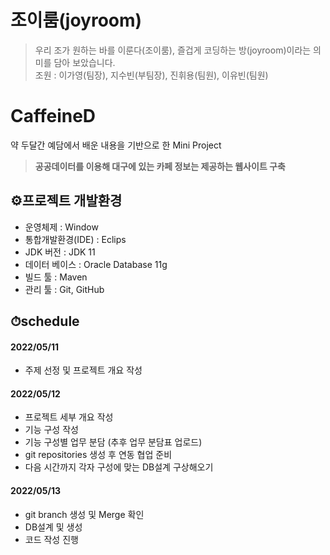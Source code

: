 # 조이룸(joyroom)
> 우리 조가 원하는 바를 이룬다(조이룸), 즐겁게 코딩하는 방(joyroom)이라는 의미를 담아 보았습니다.<br/>
> 조원 : 이가영(팀장), 지수빈(부팀장), 진휘용(팀원), 이유빈(팀원)

# CaffeineD
약 두달간 예담에서 배운 내용을 기반으로 한 Mini Project
> **공공데이터를 이용해 대구에 있는 카페 정보는 제공하는 웹사이트 구축**

## ⚙프로젝트 개발환경
+ 운영체제 : Window
+ 통합개발환경(IDE) : Eclips
+ JDK 버전 : JDK 11
+ 데이터 베이스 : Oracle Database 11g
+ 빌드 툴 : Maven
+ 관리 툴 : Git, GitHub

## ⏱schedule
#### 2022/05/11
+ 주제 선정 및 프로젝트 개요 작성
#### 2022/05/12
+ 프로젝트 세부 개요 작성
+ 기능 구성 작성
+ 기능 구성별 업무 분담 (추후 업무 분담표 업로드)
+ git repositories 생성 후 연동 협업 준비
+ 다음 시간까지 각자 구성에 맞는 DB설계 구상해오기
#### 2022/05/13
+ git branch 생성 및 Merge 확인
+ DB설계 및 생성
+ 코드 작성 진행

